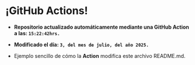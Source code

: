 # ¡GitHub Actions!
* **Repositorio actualizado automáticamente mediante una GitHub Action a las: `15:22:42hrs.`**
* **Modificado el día: `3, del mes de julio, del año 2025.`**

* Ejemplo sencillo de cómo la **Action** modifica este archivo README.md.
